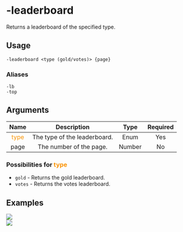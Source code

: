 # -leaderboard

Returns a leaderboard of the specified type.

## Usage

```
-leaderboard <type (gold/votes)> {page}
```

### Aliases

```
-lb
-top
```

## Arguments

| Name                                     | Description                  | Type     | Required |
| :--------------------------------------: | :--------------------------: | :------: | :------: |
| <span style="color:#FA9405">type</span>  | The type of the leaderboard. | Enum     | Yes      |
| page                                     | The number of the page.      | Number   | No       |

### Possibilities for <span style="color:#FA9405">type</span>

- `gold` - Returns the gold leaderboard.
- `votes` - Returns the votes leaderboard.

## Examples

<img src="https://user-images.githubusercontent.com/111157596/294728625-84ecb5bf-889e-4846-b6f2-64592b1d4513.png" class="rounded-corners">\
<img src="https://user-images.githubusercontent.com/111157596/294728631-b29b2404-be9f-4edf-b7e7-6deb22073203.png" class="rounded-corners">